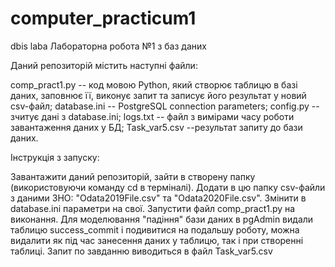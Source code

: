 # computer_practicum1
dbis laba
Лабораторна робота №1 з баз даних

Даний репозиторій містить наступні файли:


comp_pract1.py -- код мовою Python, який створює таблицю в базі даних, заповнює її, виконує запит та записує його результат у новий csv-файл;
database.ini -- PostgreSQL connection parameters;
config.py -- зчитує дані з database.ini;
logs.txt -- файл з вимірами часу роботи завантаження даних у БД;
Task_var5.csv --результат запиту до бази даних.

Інструкція з запуску:

Завантажити даний репозиторій, зайти в створену папку (використовуючи команду cd в терміналі).
Додати в цю папку csv-файли з даними ЗНО: "Odata2019File.csv" та "Odata2020File.csv".
Змінити в database.ini параметри на свої.
Запустити файл comp_pract1.py на виконання. Для моделювання "падіння" бази даних в pgAdmin видали таблицю success_commit і подивитися на подальшу роботу, можна видалити як під час занесення даних у таблицю, так і при створенні таблиці.
Запит по завданню виводиться в файл Task_var5.csv

